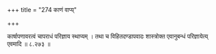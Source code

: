 +++
title = "274 काणं वाप्य्"

+++

कार्षापणावरत्वं चापराधं परिज्ञाय स्थाप्यम् । तथा च विहितदण्डापवादः शास्त्रोक्त एवानुबन्धं परिज्ञायेत्य् एवमादि ॥ ८.२७३ ॥